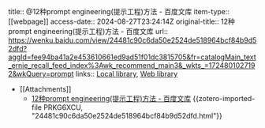title:: @12种prompt engineering(提示工程)方法 - 百度文库
item-type:: [[webpage]]
access-date:: 2024-08-27T23:24:14Z
original-title:: 12种prompt engineering(提示工程)方法 - 百度文库
url:: https://wenku.baidu.com/view/24481c90c6da50e2524de518964bcf84b9d52dfd?aggId=fee94ba41a2e453610661ed9ad51f01dc3815705&fr=catalogMain_text_ernie_recall_feed_index%3Awk_recommend_main3&_wkts_=1724801027192&wkQuery=prompt
links:: [Local library](zotero://select/library/items/367EG58K), [Web library](https://www.zotero.org/users/14886742/items/367EG58K)

- [[Attachments]]
	- [12种prompt engineering(提示工程)方法 - 百度文库](https://wenku.baidu.com/view/24481c90c6da50e2524de518964bcf84b9d52dfd?aggId=fee94ba41a2e453610661ed9ad51f01dc3815705&fr=catalogMain_text_ernie_recall_feed_index%3Awk_recommend_main3&_wkts_=1724801027192&wkQuery=prompt) {{zotero-imported-file PRKG6XCU, "24481c90c6da50e2524de518964bcf84b9d52dfd.html"}}